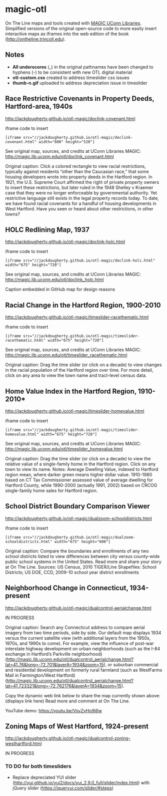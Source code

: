 # magic-otl
On The Line maps and tools created with [MAGIC UConn Libraries](http://magic.lib.uconn.edu). Simplified versions of the original open-source code to more easily insert interactive maps as iframes into the web edition of the book (http://ontheline.trincoll.edu).

## Notes
- **All underscores** (_) in the original pathnames have been changed to hyphens (-) to be consistent with new OTL digital material
- **otl-custom.css** created to address timeslider css issues
- **thumb-n.gif** uploaded to address depreciation issue in timeslider

## Race Restrictive Covenants in Property Deeds, Hartford-area, 1940s
http://jackdougherty.github.io/otl-magic/doclink-covenant.html

iframe code to insert
```
[iframe src="//jackdougherty.github.io/otl-magic/doclink-covenant.html" width="600" height="520"]
```
See original map, sources, and credits at UConn Libraries MAGIC: http://magic.lib.uconn.edu/otl/doclink_covenant.html

Original caption: Click a colored rectangle to view racial restrictions, typically against residents “other than the Caucasian race,” that some housing developers wrote into property deeds in the Hartford region. In 1921, the U.S. Supreme Court affirmed the right of private property owners to insert these restrictions, but later ruled in the 1948 Shelley v Kraemer case that they were no longer enforceable by governmental authority. Yet restrictive language still exists in the legal property records today. To date, we have found racial covenants for a handful of housing developments in West Hartford. Have you seen or heard about other restrictions, in other towns?

## HOLC Redlining Map, 1937
http://jackdougherty.github.io/otl-magic/doclink-holc.html

iframe code to insert
```
[iframe src="//jackdougherty.github.io/otl-magic/doclink-holc.html" width="675" height="720"]
```
See original map, sources, and credits at UConn Libraries MAGIC: http://magic.lib.uconn.edu/otl/doclink_holc.html

Caption embedded in GitHub map for design reasons


## Racial Change in the Hartford Region, 1900-2010
http://jackdougherty.github.io/otl-magic/timeslider-racethematic.html

iframe code to insert
```
[iframe src="//jackdougherty.github.io/otl-magic/timeslider-racethematic.html" width="675" height="720"]
```
See original map, sources, and credits at UConn Libraries MAGIC: http://magic.lib.uconn.edu/otl/timeslider_racethematic.html

Original caption: Drag the time slider (or click on a decade) to view changes in the racial population of the Hartford region over time. For more detail, click on any area to view the town name and tract-level census data.

## Home Value Index in the Hartford Region, 1910-2010*
http://jackdougherty.github.io/otl-magic/timeslider-homevalue.html

iframe code to insert
```
[iframe src="//jackdougherty.github.io/otl-magic/timeslider-homevalue.html" width="675" height="720"]
```

See original map, sources, and credits at UConn Libraries MAGIC: http://magic.lib.uconn.edu/otl/timeslider_homevalue.html

Original caption: Drag the time slider (or click on a decade) to view the relative value of a single-family home in the Hartford region. Click on any town to view its name. Notes: Average Dwelling Value, indexed to Hartford region mean, where darker green means higher dollar value. 1910-1980 based on CT Tax Commissioner assessed value of average dwelling for Hartford County, while 1990-2000 (actually 1991, 2002) based on CRCOG single-family home sales for Hartford region. 

## School District Boundary Comparison Viewer
http://jackdougherty.github.io/otl-magic/dualzoom-schooldistricts.html

iframe code to insert
```
[iframe src="//jackdougherty.github.io/otl-magic/dualzoom-schooldistricts.html" width="675" height="600"]
```

Original caption: Compare the boundaries and enrollments of any two school districts listed to view differences between city versus county-wide public school systems in the United States. Read more and share your story at On The Line. Sources: US Census, 2010 TIGER/Line Shapefiles: School Districts; US DOE, CCD, 2009-10 school year district enrollments

## Neighborhood Change in Connecticut, 1934-present
http://jackdougherty.github.io/otl-magic/dualcontrol-aerialchange.html

IN PROGRESS

Original caption: Search any Connecticut address to compare aerial imagery from two time periods, side by side. Our default map displays 1934 versus the current satellite view (with additional layers from the 1950s, 1970s, and 1990s to come). For example, view the influence of post-war interstate highway development on urban neighborhoods (such as the I-84 exchange in Hartford’s Parkville neighborhood)(http://magic.lib.uconn.edu/otl/dualcontrol_aerialchange.html?lat=41.76&long=-72.701&layerA=1934&zoom=15), or suburban commercial and residential development on formerly rural farmland (such as WestFarms Mall in Farmington/West Hartford)(http://magic.lib.uconn.edu/otl/dualcontrol_aerialchange.html?lat=41.723321&long=-72.762176&layerA=1934&zoom=15).

Copy the dynamic web link below to share the map currently shown above:
(displays link here)
Read more and comment at On The Line. 

YouTube demo: https://youtu.be/VsyZyHo9j6w

## Zoning Maps of West Hartford, 1924-present
http://jackdougherty.github.io/otl-magic/dualcontrol-zoning-westhartford.html

IN PROGRESS



### TO DO for both timesliders
- Replace depreciated YUI slider (http://yui.github.io/yui2/docs/yui_2.9.0_full/slider/index.html) with jQuery slider (https://jqueryui.com/slider/#steps)
